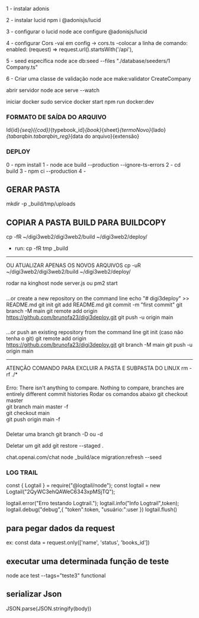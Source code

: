 1 - instalar adonis

2 - instalar lucid
npm i @adonisjs/lucid

3 - configurar o lucid
node ace configure @adonisjs/lucid

4 - configurar Cors
-vai em config -> cors.ts
-colocar a linha de comando:
enabled: (request) => request.url().startsWith('/api'),

5 - seed específica
node ace db:seed --files "./database/seeders/1 Company.ts"

6 - Criar uma classe de validação
node ace make:validator CreateCompany

abrir servidor
 node ace serve --watch

 iniciar docker
 sudo service docker start
 npm run docker:dev

### FORMATO DE SAÍDA DO ARQUIVO
  Id{id}_{seq}({cod})_{typebook_id}_{book}_{sheet}_{termoNovo}_{lado}_{tabarqbin.tabarqbin_reg}_{data do arquivo}{extensão}


### DEPLOY
0 - npm install
1 - node ace build --production --ignore-ts-errors
2 - cd build
3 - npm ci --production
4 - 

## GERAR PASTA
mkdir -p _build/tmp/uploads

## COPIAR A PASTA BUILD PARA BUILDCOPY
cp -fR ~/digi3web2/digi3web2/build ~/digi3web2/deploy/
- run: cp -fR tmp _build
----
OU
ATUALIZAR APENAS OS NOVOS ARQUIVOS
cp -uR ~/digi3web2/digi3web2/build ~/digi3web2/deploy/

rodar na kinghost
node server.js ou pm2 start

#####
…or create a new repository on the command line
echo "# digi3deploy" >> README.md
git init
git add README.md
git commit -m "first commit"
git branch -M main
git remote add origin https://github.com/brunofa23/digi3deploy.git
git push -u origin main

###
…or push an existing repository from the command line
git init (caso não tenha o git)
git remote add origin https://github.com/brunofa23/digi3deploy.git
git branch -M main
git push -u origin main

************************************
ATENÇÃO COMANDO PARA EXCLUIR A PASTA E SUBPASTA DO LINUX
rm -rf ./*


####
Erro:
There isn't anything to compare. Nothing to compare, branches are entirely different commit histories
Rodar os comandos abaixo
git checkout master   
git branch main master -f    
git checkout main  
git push origin main -f 

###
Deletar uma branch
git branch -D ou -d <nome da branch>

Deletar um git add
git restore --staged .

chat.openai.com/chat
node _build/ace migration:refresh --seed

### LOG TRAIL
const { Logtail } = require("@logtail/node");
const logtail = new Logtail("2QyWC3ehQAWeC6343xpMSjTQ");

logtail.error("Erro testando Logtrail.");
logtail.info("Info Logtrail",token);
logtail.debug("debug",{
      "token":token,
      "usuário:":user
    })
logtail.flush()


## para pegar dados da request
ex: const data = request.only(['name', 'status', 'books_id'])


## executar uma determinada função de teste
node ace test --tags="teste3" functional

## serializar Json
JSON.parse(JSON.stringify(body))